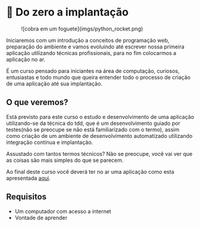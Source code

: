 # 🚀 Do zero a implantação

<figure markdown>
  ![cobra em um foguete](imgs/python_rocket.png)
  <figcaption></figcaption>
</figure>


Iniciaremos com um introdução a conceitos de programação web, preparação do ambiente e vamos evoluindo até escrever nossa primeira aplicação utilizando técnicas profissionais, para no fim colocarmos a aplicação no ar.

É um curso pensado para iniciantes na área de computação, curiosos, entusiastas e todo mundo que queira entender todo o processo de criação de uma aplicação até sua implantação.

## O que veremos?

Está previsto para este curso o estudo e desenvolvimento de uma aplicação utilizando-se da técnica do tdd, que é um desenvolvimento guiado por testes(não se preocupe se não está familiarizado com o termo), assim como criação de um ambiente de desenvolvimento automatizado utilizando integração contínua e implantação.

Assustado com tantos termos técnicos? Não se preocupe, você vai ver que as coisas são mais simples do que se parecem.

Ao final deste curso você deverá ter no ar uma aplicação como esta apresentada [aqui](https://floating-mountain-80275.herokuapp.com/docs).

## Requisitos

- Um computador com acesso a internet
- Vontade de aprender

